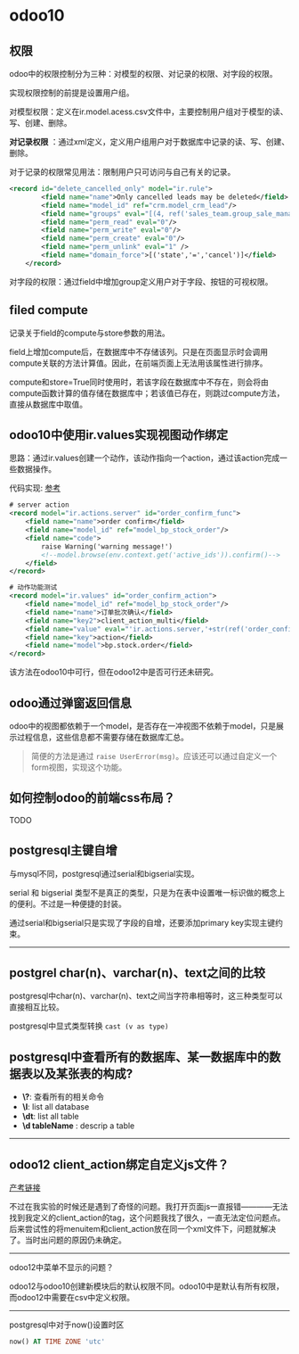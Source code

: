 # odoo10

## 权限

odoo中的权限控制分为三种：对模型的权限、对记录的权限、对字段的权限。

实现权限控制的前提是设置用户组。

对模型权限：定义在ir.model.acess.csv文件中，主要控制用户组对于模型的读、写、创建、删除。

__对记录权限__ ：通过xml定义，定义用户组用户对于数据库中记录的读、写、创建、删除。

对于记录的权限常见用法：限制用户只可访问与自己有关的记录。

```xml
<record id="delete_cancelled_only" model="ir.rule">
        <field name="name">Only cancelled leads may be deleted</field>
        <field name="model_id" ref="crm.model_crm_lead"/>
        <field name="groups" eval="[(4, ref('sales_team.group_sale_manager'))]"/>
        <field name="perm_read" eval="0"/>
        <field name="perm_write" eval="0"/>
        <field name="perm_create" eval="0"/>
        <field name="perm_unlink" eval="1" />
        <field name="domain_force">[('state','=','cancel')]</field>
    </record>
```

对字段的权限：通过field中增加group定义用户对于字段、按钮的可视权限。

## filed compute

记录关于field的compute与store参数的用法。

field上增加compute后，在数据库中不存储该列。只是在页面显示时会调用compute关联的方法计算值。因此，在前端页面上无法用该属性进行排序。

compute和store=True同时使用时，若该字段在数据库中不存在，则会将由compute函数计算的值存储在数据库中；若该值已存在，则跳过compute方法，直接从数据库中取值。

## odoo10中使用ir.values实现视图动作绑定

思路：通过ir.values创建一个动作，该动作指向一个action，通过该action完成一些数据操作。

代码实现:
[参考](https://www.cnblogs.com/joshuajan/p/6258028.html
)
```xml
# server action
<record model="ir.actions.server" id="order_confirm_func">
    <field name="name">order confirm</field>
    <field name="model_id" ref="model_bp_stock_order"/>
    <field name="code">
        raise Warning('warning message!')
        <!--model.browse(env.context.get('active_ids')).confirm()-->
    </field>
</record>

# 动作功能测试
<record model="ir.values" id="order_confirm_action">
    <field name="model_id" ref="model_bp_stock_order"/>
    <field name="name">订单批次确认</field>
    <field name="key2">client_action_multi</field>
    <field name="value" eval="'ir.actions.server,'+str(ref('order_confirm_func'))"/>
    <field name="key">action</field>
    <field name="model">bp.stock.order</field>
</record>
```

该方法在odoo10中可行，但在odoo12中是否可行还未研究。


## odoo通过弹窗返回信息

odoo中的视图都依赖于一个model，是否存在一冲视图不依赖于model，只是展示过程信息，这些信息都不需要存储在数据库汇总。
> 简便的方法是通过 ```raise UserError(msg)```。应该还可以通过自定义一个form视图，实现这个功能。

## 如何控制odoo的前端css布局？

TODO

## postgresql主键自增

与mysql不同，postgresql通过serial和bigserial实现。

serial 和 bigserial 类型不是真正的类型，只是为在表中设置唯一标识做的概念上的便利。不过是一种便捷的封装。

通过serial和bigserial只是实现了字段的自增，还要添加primary key实现主键约束。

----

## postgrel char(n)、varchar(n)、text之间的比较

postgresql中char(n)、varchar(n)、text之间当字符串相等时，这三种类型可以直接相互比较。

postgresql中显式类型转换 `cast (v as type)`

## postgresql中查看所有的数据库、某一数据库中的数据表以及某张表的构成?

- __\\?__: 查看所有的相关命令
- __\l__: list all database
- __\dt__: list all table
- __\d tableName__ : descrip a table

----

## odoo12 client_action绑定自定义js文件？

[产考链接](https://segmentfault.com/a/1190000017087118)

不过在我实验的时候还是遇到了奇怪的问题。我打开页面js一直报错————无法找到我定义的client_action的tag，这个问题我找了很久，一直无法定位问题点。后来尝试性的将menuitem和client_action放在同一个xml文件下，问题就解决了。当时出问题的原因仍未确定。

----

odoo12中菜单不显示的问题？

odoo12与odoo10创建新模块后的默认权限不同。odoo10中是默认有所有权限，而odoo12中需要在csv中定义权限。

----

postgresql中对于now()设置时区
```sql
now() AT TIME ZONE 'utc'
```